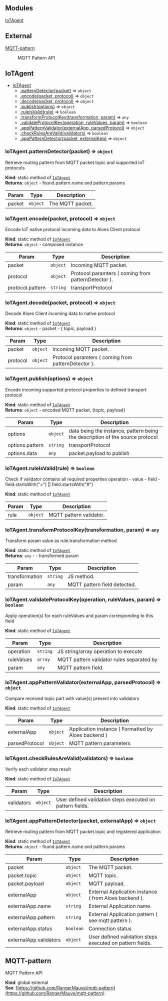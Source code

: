 ## Modules

<dl>
<dt><a href="#module_IoTAgent">IoTAgent</a></dt>
<dd></dd>
</dl>

## External

<dl>
<dt><a href="#external_MQTT-pattern">MQTT-pattern</a></dt>
<dd><p>MQTT Pattern API</p>
</dd>
</dl>

<a name="module_IoTAgent"></a>

## IoTAgent

* [IoTAgent](#module_IoTAgent)
    * [.patternDetector(packet)](#module_IoTAgent.patternDetector) ⇒ <code>object</code>
    * [.encode(packet, protocol)](#module_IoTAgent.encode) ⇒ <code>object</code>
    * [.decode(packet, protocol)](#module_IoTAgent.decode) ⇒ <code>object</code>
    * [.publish(options)](#module_IoTAgent.publish) ⇒ <code>object</code>
    * [.ruleIsValid(rule)](#module_IoTAgent.ruleIsValid) ⇒ <code>boolean</code>
    * [.transformProtocolKey(transformation, param)](#module_IoTAgent.transformProtocolKey) ⇒ <code>any</code>
    * [.validateProtocolKey(operation, ruleValues, param)](#module_IoTAgent.validateProtocolKey) ⇒ <code>boolean</code>
    * [.appPatternValidator(externalApp, parsedProtocol)](#module_IoTAgent.appPatternValidator) ⇒ <code>object</code>
    * [.checkRulesAreValid(validators)](#module_IoTAgent.checkRulesAreValid) ⇒ <code>boolean</code>
    * [.appPatternDetector(packet, externalApp)](#module_IoTAgent.appPatternDetector) ⇒ <code>object</code>

<a name="module_IoTAgent.patternDetector"></a>

### IoTAgent.patternDetector(packet) ⇒ <code>object</code>
Retrieve routing pattern from MQTT packet.topic and supported IoT protocols

**Kind**: static method of [<code>IoTAgent</code>](#module_IoTAgent)  
**Returns**: <code>object</code> - found pattern.name and pattern.params  

| Param | Type | Description |
| --- | --- | --- |
| packet | <code>object</code> | The MQTT packet. |

<a name="module_IoTAgent.encode"></a>

### IoTAgent.encode(packet, protocol) ⇒ <code>object</code>
Encode IoT native protocol incoming data to Aloes Client protocol

**Kind**: static method of [<code>IoTAgent</code>](#module_IoTAgent)  
**Returns**: <code>object</code> - composed instance  

| Param | Type | Description |
| --- | --- | --- |
| packet | <code>object</code> | Incoming MQTT packet. |
| protocol | <code>object</code> | Protocol paramters ( coming from patternDetector ). |
| protocol.pattern | <code>string</code> | transportProtocol |

<a name="module_IoTAgent.decode"></a>

### IoTAgent.decode(packet, protocol) ⇒ <code>object</code>
Decode Aloes Client incoming data to native protocol

**Kind**: static method of [<code>IoTAgent</code>](#module_IoTAgent)  
**Returns**: <code>object</code> - packet - { topic, payload }  

| Param | Type | Description |
| --- | --- | --- |
| packet | <code>object</code> | Incoming MQTT packet. |
| protocol | <code>object</code> | Protocol paramters ( coming from patternDetector ). |

<a name="module_IoTAgent.publish"></a>

### IoTAgent.publish(options) ⇒ <code>object</code>
Encode incoming supported protocol properties to defined transport protocol

**Kind**: static method of [<code>IoTAgent</code>](#module_IoTAgent)  
**Returns**: <code>object</code> - encoded MQTT packet, {topic, payload}  

| Param | Type | Description |
| --- | --- | --- |
| options | <code>object</code> | data being the instance, pattern being the description of the source protocol |
| options.pattern | <code>string</code> | transportProtocol |
| options.data | <code>any</code> | packet.payload to publish |

<a name="module_IoTAgent.ruleIsValid"></a>

### IoTAgent.ruleIsValid(rule) ⇒ <code>boolean</code>
Check if validator contains all required properties
operation - value - field - field.startsWith("+") || field.startsWith("#")

**Kind**: static method of [<code>IoTAgent</code>](#module_IoTAgent)  

| Param | Type | Description |
| --- | --- | --- |
| rule | <code>object</code> | MQTT pattern validator. |

<a name="module_IoTAgent.transformProtocolKey"></a>

### IoTAgent.transformProtocolKey(transformation, param) ⇒ <code>any</code>
Transform param value as rule.transformation method

**Kind**: static method of [<code>IoTAgent</code>](#module_IoTAgent)  
**Returns**: <code>any</code> - - transformed param  

| Param | Type | Description |
| --- | --- | --- |
| transformation | <code>string</code> | JS method. |
| param | <code>any</code> | MQTT pattern field detected. |

<a name="module_IoTAgent.validateProtocolKey"></a>

### IoTAgent.validateProtocolKey(operation, ruleValues, param) ⇒ <code>boolean</code>
Apply operation(s) for each ruleValues and param corresponding to this field

**Kind**: static method of [<code>IoTAgent</code>](#module_IoTAgent)  

| Param | Type | Description |
| --- | --- | --- |
| operation | <code>string</code> | JS string/array operation to execute |
| ruleValues | <code>array</code> | MQTT pattern validator rules separated by |. |
| param | <code>any</code> | MQTT pattern field. |

<a name="module_IoTAgent.appPatternValidator"></a>

### IoTAgent.appPatternValidator(externalApp, parsedProtocol) ⇒ <code>object</code>
Compare received topic part with value(s) present into validators

**Kind**: static method of [<code>IoTAgent</code>](#module_IoTAgent)  

| Param | Type | Description |
| --- | --- | --- |
| externalApp | <code>object</code> | Application instance ( Formatted by Aloes backend ) |
| parsedProtocol | <code>object</code> | MQTT pattern parameters |

<a name="module_IoTAgent.checkRulesAreValid"></a>

### IoTAgent.checkRulesAreValid(validators) ⇒ <code>boolean</code>
Verify each validator step result

**Kind**: static method of [<code>IoTAgent</code>](#module_IoTAgent)  

| Param | Type | Description |
| --- | --- | --- |
| validators | <code>object</code> | User defined validation steps executed on pattern fields. |

<a name="module_IoTAgent.appPatternDetector"></a>

### IoTAgent.appPatternDetector(packet, externalApp) ⇒ <code>object</code>
Retrieve routing pattern from MQTT packet.topic and registered application

**Kind**: static method of [<code>IoTAgent</code>](#module_IoTAgent)  
**Returns**: <code>object</code> - found pattern.name and pattern.params  

| Param | Type | Description |
| --- | --- | --- |
| packet | <code>object</code> | The MQTT packet. |
| packet.topic | <code>object</code> | MQTT topic. |
| packet.payload | <code>object</code> | MQTT payload. |
| externalApp | <code>object</code> | External Application instance ( from Aloes backend ). |
| externalApp.name | <code>string</code> | External Application name. |
| externalApp.pattern | <code>string</code> | External Application pattern  ( see mqtt pattern ). |
| externalApp.status | <code>boolean</code> | Connection status |
| externalApp.validators | <code>object</code> | User defined validation steps executed on pattern fields. |

<a name="external_MQTT-pattern"></a>

## MQTT-pattern
MQTT Pattern API

**Kind**: global external  
**See**: [https://github.com/RangerMauve/mqtt-pattern](https://github.com/RangerMauve/mqtt-pattern)  
